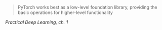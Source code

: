 >PyTorch works best as a low-level foundation library, providing the basic operations for higher-level functionality

<cite>Practical Deep Learning, ch. 1</cite>
